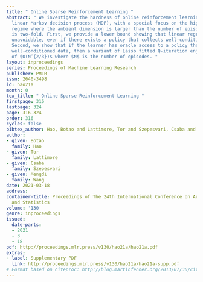 ```yaml
---
title: " Online Sparse Reinforcement Learning "
abstract: " We investigate the hardness of online reinforcement learning in sparse
  linear Markov decision process (MDP), with a special focus on the high-dimensional
  regime where the ambient dimension is larger than the number of episodes. Our contribution
  is two-fold. First, we provide a lower bound showing that linear regret is generally
  unavoidable, even if there exists a policy that collects well-conditioned data.
  Second, we show that if the learner has oracle access to a policy that collects
  well-conditioned data, then a variant of Lasso fitted Q-iteration enjoys a regret
  of $O(N^{2/3})$ where $N$ is the number of episodes. "
layout: inproceedings
series: Proceedings of Machine Learning Research
publisher: PMLR
issn: 2640-3498
id: hao21a
month: 0
tex_title: " Online Sparse Reinforcement Learning "
firstpage: 316
lastpage: 324
page: 316-324
order: 316
cycles: false
bibtex_author: Hao, Botao and Lattimore, Tor and Szepesvari, Csaba and Wang, Mengdi
author:
- given: Botao
  family: Hao
- given: Tor
  family: Lattimore
- given: Csaba
  family: Szepesvari
- given: Mengdi
  family: Wang
date: 2021-03-18
address: 
container-title: Proceedings of The 24th International Conference on Artificial Intelligence
  and Statistics
volume: '130'
genre: inproceedings
issued:
  date-parts:
  - 2021
  - 3
  - 18
pdf: http://proceedings.mlr.press/v130/hao21a/hao21a.pdf
extras:
- label: Supplementary PDF
  link: http://proceedings.mlr.press/v130/hao21a/hao21a-supp.pdf
# Format based on citeproc: http://blog.martinfenner.org/2013/07/30/citeproc-yaml-for-bibliographies/
---
```

